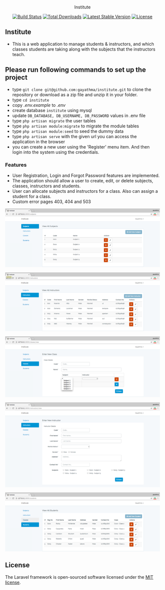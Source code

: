 <p align="center">Institute</p>

<p align="center">
<a href="https://travis-ci.org/laravel/framework"><img src="https://travis-ci.org/laravel/framework.svg" alt="Build Status"></a>
<a href="https://packagist.org/packages/laravel/framework"><img src="https://poser.pugx.org/laravel/framework/d/total.svg" alt="Total Downloads"></a>
<a href="https://packagist.org/packages/laravel/framework"><img src="https://poser.pugx.org/laravel/framework/v/stable.svg" alt="Latest Stable Version"></a>
<a href="https://packagist.org/packages/laravel/framework"><img src="https://poser.pugx.org/laravel/framework/license.svg" alt="License"></a>
</p>

## Institute

* This is a web application to  manage students & instructors, and which classes students are taking along with the subjects that the instructors teach.

##  Please run following commands to set up the project ##

* type `git clone git@github.com:gayathma/institute.git` to clone the repository or download as a zip file and unzip it in your folder.  
* type `cd institute`
* copy *.env.example* to *.env*
* create database `institute` using mysql 
* update `DB_DATABASE, DB_USERNAME, DB_PASSWORD` values in .env file
* type `php artisan migrate` the user tables
* type `php artisan module:migrate` to migrate the module tables
* type `php artisan module:seed` to seed the dummy data
* type `php artisan serve` with the given url you can access the application in the browser
* you can create a new user using the 'Register' menu item. And then login into the system using the credentials.

### Features ###

* User Registration, Login and Forgot Password features are implemented.
* The application should allow a user to create, edit, or delete subjects, classes, instructors and students.
* User can allocate subjects and instructors for a class. Also can assign a student for a class.
* Custom error pages 403, 404 and 503

![Alt text](/screenshots/1.png?raw=true "Subjects Page")

![Alt text](/screenshots/2.png?raw=true "Instructor Page")

![Alt text](/screenshots/3.png?raw=true "Classes Page")

![Alt text](/screenshots/4.png?raw=true "Instructor Create Page")

![Alt text](/screenshots/5.png?raw=true "Students Page")


## License

The Laravel framework is open-sourced software licensed under the [MIT license](http://opensource.org/licenses/MIT).
